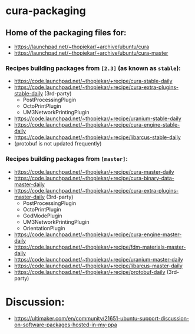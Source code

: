 # cura-packaging

## Home of the packaging files for:
* https://launchpad.net/~thopiekar/+archive/ubuntu/cura
* https://launchpad.net/~thopiekar/+archive/ubuntu/cura-master

### Recipes building packages from `[2.3]` (as known as `stable`):
* https://code.launchpad.net/~thopiekar/+recipe/cura-stable-daily
* https://code.launchpad.net/~thopiekar/+recipe/cura-extra-plugins-stable-daily (3rd-party)
  * PostProcessingPlugin
  * OctoPrintPlugin
  * UM3NetworkPrintingPlugin
* https://code.launchpad.net/~thopiekar/+recipe/uranium-stable-daily
* https://code.launchpad.net/~thopiekar/+recipe/cura-engine-stable-daily
* https://code.launchpad.net/~thopiekar/+recipe/libarcus-stable-daily
* (protobuf is not updated frequently)

### Recipes building packages from `[master]`:
* https://code.launchpad.net/~thopiekar/+recipe/cura-master-daily
* https://code.launchpad.net/~thopiekar/+recipe/cura-binary-data-master-daily
* https://code.launchpad.net/~thopiekar/+recipe/cura-extra-plugins-master-daily (3rd-party)
  * PostProcessingPlugin
  * OctoPrintPlugin
  * GodModePlugin
  * UM3NetworkPrintingPlugin
  * OrientationPlugin
* https://code.launchpad.net/~thopiekar/+recipe/cura-engine-master-daily
* https://code.launchpad.net/~thopiekar/+recipe/fdm-materials-master-daily
* https://code.launchpad.net/~thopiekar/+recipe/uranium-master-daily
* https://code.launchpad.net/~thopiekar/+recipe/libarcus-master-daily
* https://code.launchpad.net/~thopiekar/+recipe/protobuf-daily (3rd-party)

# Discussion:
* https://ultimaker.com/en/community/21651-ubuntu-support-discussion-on-software-packages-hosted-in-my-ppa
